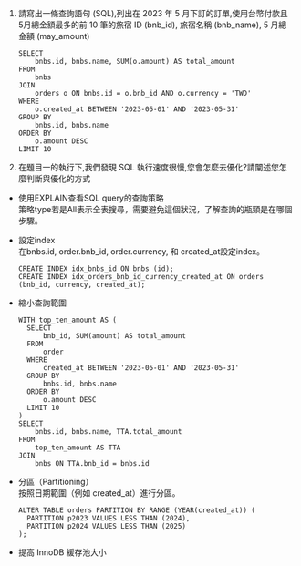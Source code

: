 1. 請寫出一條查詢語句 (SQL),列出在 2023 年 5 月下訂的訂單,使用台幣付款且5月總金額最多的前 10 筆的旅宿 ID (bnb_id), 旅宿名稱 (bnb_name), 5 月總金額 (may_amount)

    ```
    SELECT 
        bnbs.id, bnbs.name, SUM(o.amount) AS total_amount
    FROM
        bnbs
    JOIN
        orders o ON bnbs.id = o.bnb_id AND o.currency = 'TWD'
    WHERE
        o.created_at BETWEEN '2023-05-01' AND '2023-05-31'
    GROUP BY
        bnbs.id, bnbs.name
    ORDER BY
        o.amount DESC
    LIMIT 10
    ```

2. 在題目一的執行下,我們發現 SQL 執行速度很慢,您會怎麼去優化?請闡述您怎麼判斷與優化的方式

* 使用EXPLAIN查看SQL query的查詢策略  
  策略type若是All表示全表搜尋，需要避免這個狀況，了解查詢的瓶頸是在哪個步驟。

* 設定index  
  在bnbs.id, order.bnb_id, order.currency, 和 created_at設定index。
  ```
  CREATE INDEX idx_bnbs_id ON bnbs (id);
  CREATE INDEX idx_orders_bnb_id_currency_created_at ON orders (bnb_id, currency, created_at);
  ```

* 縮小查詢範圍
  ```
  WITH top_ten_amount AS (
	SELECT
		bnb_id, SUM(amount) AS total_amount
	FROM
		order
	WHERE
		created_at BETWEEN '2023-05-01' AND '2023-05-31'
	GROUP BY
		bnbs.id, bnbs.name
	ORDER BY
		o.amount DESC
	LIMIT 10
  )
  SELECT
	  bnbs.id, bnbs.name, TTA.total_amount
  FROM
	  top_ten_amount AS TTA
  JOIN
	  bnbs ON TTA.bnb_id = bnbs.id
    ```

* 分區（Partitioning）  
  按照日期範圍（例如 created_at）進行分區。
  ```
  ALTER TABLE orders PARTITION BY RANGE (YEAR(created_at)) (
    PARTITION p2023 VALUES LESS THAN (2024),
    PARTITION p2024 VALUES LESS THAN (2025)
  );
  ```

 * 提高 InnoDB 緩存池大小
 


  
